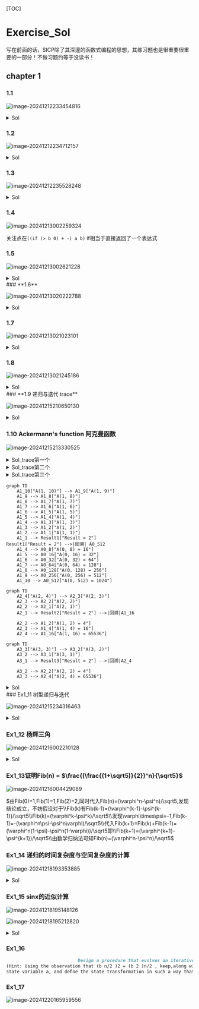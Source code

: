 [TOC]

# Exercise_Sol

写在前面的话，SICP除了其深邃的函数式编程的思想，其练习题也是很重要很重要的一部分！不做习题约等于没读书！

## chapter 1

### 1.1

![image-20241212233454816](./assets/Ex1_1.png)

<details><summary>Sol</summary>
    <pre>
        带;开头的表示实际上不会被打印出来
        10
        12
        8
        3
        8 + (-2) = 6
        ; a = 3
        ; b = a + 1 = 4
        (a * b) + b + a = 19
        a = b --> false --> #f
        4
        16
        6
        16
    </pre>
</details>

### 1.2

![image-20241212234712157](./assets/Ex1_2.png)

<details><summary>Sol</summary>
	<pre>
	本质是一道中缀转前缀的算法题(haha)<a href="https://juejin.cn/post/7123210350484258823">具体可以参考这个文章</a>
	答案(/ (+ 5 4 (- 2 (- 3 (+ 6 (/ 4 5))))) (* 3 (- 6 2) (- 2 7)))
	更可读的形式
	(/
	  (+ 5 4
	   ( - 2
	     ( - 3
	        (+ 6
	          ( / 4 5)))))
	  ( * 3
	     (- 6 2)
	     (- 2 7)))
	     </pre>
</details>

### 1.3

![image-20241212235528248](./assets/Ex1_3.png)

<details>
	 	   <summary>Sol</summary>
    <pre>
	<a href="./Code/Ex1_3.scm">参考代码</a>
	”判断三个数中的较大值可以用如下决策🌲描述“
	   x < y
          /    \
         /      \
        /        \
    x < z         y < z
     / \           / \
    /   \         /   \
x < y  x < y   y < x  y < x
x < z  z < x   y < z  z < y
    </pre>
</details>


### 1.4

![image-20241213002259324](./assets/Ex1_4.png)

关注点在`((if (> b 0) + -) a b)` if相当于直接返回了一个表达式

### 1.5

![image-20241213002621228](./assets/Ex1_5.png)

<details><summary>Sol</summary>
	<pre>
	首先解释一下(define (p) (p)),本质定义了一个无限递归的过程，一但调用(p)则会无穷的调用自身。
	如果采用"normal-order evaluation"会先判断 x 是否等于0,而不会调用(p),但如果采用"applicative-order evaluation"则在调用(test o (p))时候就会调用(p)导致无穷递归。
	</pre>
</details>
### **1.6**

![image-20241213020222788](./assets/Ex1_6.png)

<details><summary>Sol</summary>
	<pre>
	注意在Scheme中if并不是个简单的过程，二是个很特殊的形式。只有当第一个谓词为假的时候才会执行第二部分，而由于Scheme采用应用序处理程序，new-if实际上每部分都会被执行，导致上述代码会陷入无限递归从而报错！
	可以参考这个<a href="./Code/Ex1_6.scm">例子</a>,会发现内置的if只打印了good，而自己写的new-if打印了badgood,至于为啥是badgood只是解释器的实现问题而以。
	</pre>
</details>


### 1.7

![image-20241213021023101](./assets/Ex1_7.png)

<details><summary>Sol</summary>
	<pre>
	本质是浮点数精度问题，优化后的<a href="./Code/Ex1_7.scm">代码</a>
	</pre>
</details>


### 1.8

![image-20241213021245186](./assets/Ex1_8.png)

<details><summary>Sol</summary>
    <pre>
    </pre>
</details>
### **1.9 递归与迭代 trace**

![image-20241215210650130](assets/Ex1_9.png)

<details><summary>Sol</summary>
<pre>
	使用(trace plus)就可以观察到结果啦！
	第一种情况
        |(plus 4 5)
        | (plus 3 5)
        | |(plus 2 5)
        | | (plus 1 5)
        | | |(plus 0 5)
        | | |5
        | | 6
        | |7
        | 8
        |9
        9
        典型的递归过程
	第二种情况
	|(plus 4 5)
        |(plus 3 6)
        |(plus 2 7)
        |(plus 1 8)
        |(plus 0 9)
        |9
        9
        典型的迭代过程
</pre>
</details>

### 1.10 Ackermann's function 阿克曼函数



![image-20241215213330525](assets/Ex1.10.png)

<details><summary>Sol_trace第一个</summary>
<pre>
	使用trace 跟踪过程
	第一个
        |(A 1 10)
        | (A 1 9)
        | |(A 1 8)
        | | (A 1 7)
        | | |(A 1 6)
        | | | (A 1 5)
        | | | |(A 1 4)
        | | | | (A 1 3)
        | | | | |(A 1 2)
        | | | | | (A 1 1)
        | | | | | 2 (y == 1)
        | | | | |(A 0 2)
        | | | | |4 (x == 0)
        | | | | (A 0 4)
        | | | | 8 
        | | | |(A 0 8)
        | | | |16 
        | | | (A 0 16)
        | | | 32 
        | | |(A 0 32)
        | | |64 
        | | (A 0 64)
        | | 128 
        | |(A 0 128)
        | |256 
        | (A 0 256)
        | 512 
        |(A 0 512)
        |1024 
        1024
</pre>
</details>

<details><summary>Sol_trace第二个</summary>
<pre>
	使用trace 跟踪过程
        第二个
        |(A 2 4)
        | (A 2 3)
        | |(A 2 2)
        | | (A 2 1)
        | | 2  (y == 1)
        | |(A 1 2)
        | | (A 1 1)
        | | 2 (y == 1)
        | |(A 0 2)
        | |4 (x == 0)
        | (A 1 4)
        | |(A 1 3)
        | | (A 1 2)
        | | |(A 1 1)
        | | |2 (y == 1)
        | | (A 0 2)
        | | 4 (x == 0)
        | |(A 0 4)
        | |8 
        | (A 0 8)
        | 16 
        |(A 1 16)
        | (A 1 15)
        | |(A 1 14)
        | | (A 1 13)
        | | |(A 1 12)
        | | | (A 1 11)
        | | | |(A 1 10)
        | | | | (A 1 9)
        | | | | |(A 1 8)
        | | | | | (A 1 7)
        | | | |[10](A 1 6)
        | | | |[11](A 1 5)
        | | | |[12](A 1 4)
        | | | |[13](A 1 3)
        | | | |[14](A 1 2)
        | | | |[15](A 1 1)
        | | | |[15]2 (y == 1)
        | | | |[14](A 0 2)
        | | | |[14]4
        | | | |[13](A 0 4)
        | | | |[13]8
        | | | |[12](A 0 8)
        | | | |[12]16
        | | | |[11](A 0 16)
        | | | |[11]32
        | | | |[10](A 0 32)
        | | | |[10]64
        | | | | | (A 0 64)
        | | | | | 128
        | | | | |(A 0 128)
        | | | | |256
        | | | | (A 0 256)
        | | | | 512
        | | | |(A 0 512)
        | | | |1024
        | | | (A 0 1024)
        | | | 2048
        | | |(A 0 2048)
        | | |4096
        | | (A 0 4096)
        | | 8192
        | |(A 0 8192)
        | |16384
        | (A 0 16384)
        | 32768
        |(A 0 32768)
        |65536
</pre>
</details>

<details><summary>Sol_trace第三个</summary>
<pre>
	使用trace 跟踪过程
	第三个
        |(A 3 3)
        | (A 3 2)
        | |(A 3 1)
        | |2
        | (A 2 2)
        | |(A 2 1)
        | |2
        | (A 1 2)
        | |(A 1 1)
        | |2
        | (A 0 2)
        | 4
        |(A 2 4)
        | (A 2 3)
        | |(A 2 2)
        | | (A 2 1)
        | | 2
        | |(A 1 2)
        | | (A 1 1)
        | | 2
        | |(A 0 2)
        | |4
        | (A 1 4)
        | |(A 1 3)
        | | (A 1 2)
        | | |(A 1 1)
        | | |2
        | | (A 0 2)
        | | 4
        | |(A 0 4)
        | |8
        | (A 0 8)
        | 16
        |(A 1 16)
        | (A 1 15)
        | |(A 1 14)
        | | (A 1 13)
        | | |(A 1 12)
        | | | (A 1 11)
        | | | |(A 1 10)
        | | | | (A 1 9)
        | | | | |(A 1 8)
        | | | | | (A 1 7)
        | | | |[10](A 1 6)
        | | | |[11](A 1 5)
        | | | |[12](A 1 4)
        | | | |[13](A 1 3)
        | | | |[14](A 1 2)
        | | | |[15](A 1 1)
        | | | |[15]2
        | | | |[14](A 0 2)
        | | | |[14]4
        | | | |[13](A 0 4)
        | | | |[13]8
        | | | |[12](A 0 8)
        | | | |[12]16
        | | | |[11](A 0 16)
        | | | |[11]32
        | | | |[10](A 0 32)
        | | | |[10]64
        | | | | | (A 0 64)
        | | | | | 128
        | | | | |(A 0 128)
        | | | | |256
        | | | | (A 0 256)
        | | | | 512
        | | | |(A 0 512)
        | | | |1024
        | | | (A 0 1024)
        | | | 2048
        | | |(A 0 2048)
        | | |4096
        | | (A 0 4096)
        | | 8192
        | |(A 0 8192)
        | |16384
        | (A 0 16384)
        | 32768
        |(A 0 32768)
        |65536
        65536
</pre>
</details>

```mermaid
graph TD
    A1_10["A(1, 10)"] --> A1_9["A(1, 9)"]
    A1_9 --> A1_8["A(1, 8)"]
    A1_8 --> A1_7["A(1, 7)"]
    A1_7 --> A1_6["A(1, 6)"]
    A1_6 --> A1_5["A(1, 5)"]
    A1_5 --> A1_4["A(1, 4)"]
    A1_4 --> A1_3["A(1, 3)"]
    A1_3 --> A1_2["A(1, 2)"]
    A1_2 --> A1_1["A(1, 1)"]
    A1_1 --> Result1["Result = 2"]
Result1["Result = 2"] -->|回溯| A0_512
    A1_4 --> A0_8["A(0, 8) = 16"]
    A1_5 --> A0_16["A(0, 16) = 32"]
    A1_6 --> A0_32["A(0, 32) = 64"]
    A1_7 --> A0_64["A(0, 64) = 128"]
    A1_8 --> A0_128["A(0, 128) = 256"]
    A1_9 --> A0_256["A(0, 256) = 512"]
    A1_10 --> A0_512["A(0, 512) = 1024"]
```

```mermaid
graph TD
    A2_4["A(2, 4)"] --> A2_3["A(2, 3)"]
    A2_3 --> A2_2["A(2, 2)"]
    A2_2 --> A2_1["A(2, 1)"]
    A2_1 --> Result2["Result = 2"] -->|回溯|A1_16

    A2_2 --> A1_2["A(1, 2) = 4"]
    A2_3 --> A1_4["A(1, 4) = 16"]
    A2_4 --> A1_16["A(1, 16) = 65536"]

```

```mermaid
graph TD
    A3_3["A(3, 3)"] --> A3_2["A(3, 2)"]
    A3_2 --> A3_1["A(3, 1)"]
    A3_1 --> Result3["Result = 2"] -->|回溯|A2_4

    A3_2 --> A2_2["A(2, 2) = 4"]
    A3_3 --> A2_4["A(2, 4) = 65536"]

```

<details><summary>Sol</summary>
<pre>
	f = 2n
	g = 2^n
	h = 连续求n次2的2次幂
</pre>
</details>
### Ex1_11 树型递归与迭代

![image-20241215234316463](assets/Ex1_11.png)

<details><summary>Sol</summary>
<pre>
版本1:递归版本 按公式翻译一下
<code>
(define (f-rec n)
    (if (< n 3) 
        n
        (+  (f-rec (- n 1)) 
            (* 2 (f-rec (- n 2)))
            (* 3 (f-rec (- n 3))))))
</code>
迭代版本
<code>
(define (f-iter n) (f 0 1 2 n))
(define (f a b c count)
        (if (= count 0) 
            a
            (f  b
                c
                (+ (* a 3) (* b 2) c)
                (- count 1))))
</code>
</pre>
</details>

### Ex1_12 杨辉三角

![image-20241216002210128](assets/Ex1_12.png)

<details><summary>Sol</summary>
<pre>
<code>
(define (sum x y)
    (cond   
        ((= y 0) 1) ; 左边恒定为1
        ((= x y) 1) ; 右边恒定为1
        ((or (< x y) (< x 0)) 0) ; 不存在三角形内的数
        (else (+ (sum (- x 1) (- y 1))
                (sum (- x 1) y)))))
(display (sum 10 5))
(exit)
</code>
</pre>
</details>

### Ex1_13证明Fib(n) = $\frac{(\frac{(1+\sqrt5)}{2})^n}{\sqrt5}$

![image-20241216004429089](assets/Ex1_13.png)

$由Fib(0)=1,Fib(1)=1,Fib(2)=2,同时代入Fib(n)=(\varphi^n-\psi^n)/\sqrt5,发现结论成立，不妨假设对于\\Fib(k)有Fib(k-1)=(\varphi^{k-1}-\psi^{k-1})/\sqrt5\\Fib(k)=(\varphi^k-\psi^k)/\sqrt5\\发现\varphi\times\psi=-1,Fib(k-1)=-(\varphi^n\psi-\psi^n\varphi)/\sqrt5\\代入Fib(k+1)=Fib(k)+Fib(k-1)=(\varphi^n(1-\psi)-\psi^n(1-\varphi))/\sqrt5即\\Fib(k+1)=(\varphi^{k+1}-\psi^{k+1})/\sqrt5\\由数学归纳法可知Fib(n)=(\varphi^n-\psi^n)/\sqrt5$

### Ex1_14 递归的时间复杂度与空间复杂度的计算

![image-20241218193353885](assets/EX1_14.png)

<details><summary>Sol</summary>
<pre>
递归调用树如下
                   cc(11, 5)
                  /         \
           cc(11, 4)        cc(-39, 5)
            /    \                (无效)
      cc(11, 3) cc(-14, 4)(无效)
        /   \
   cc(11, 2) cc(1, 3)
     /   \       \
cc(11, 1) cc(6, 2) cc(1, 2)
    |       /   \       |
    1   cc(6, 1) cc(1, 1)
        |       |
       1       1
Final Total = 4
复杂度分析 时间复杂度为\theta(2^k),空间复杂度为\theta(k) , 其中k是硬币种类。
</pre>
</details>

### Ex1_15 sinx的近似计算

![image-20241218195148126](assets/Ex1_15_1.png)

![image-20241218195212820](assets/Ex1_15_2.png)

<details>
	 	   <summary>Sol</summary>
    <pre>
    a. 5次 (可以通过trac查看)
    b.时间和空间复杂度都是log(a)级别的，因为每次递归都是把a = a/3.0的尾递归。
    </pre>
</details>

### Ex1_16

```markdown
			    		   Design a procedure that evolves an iterative exponentiation process that uses successive squaring and uses a logarithmic number of steps, as does fast-expt.
(Hint: Using the observation that (b n/2 )2 = (b 2 )n/2 , keep,along with the exponent n and the base b, an additional
state variable a, and deﬁne the state transformation in such a way that the product ab n is unchanged from state to state. At the beginning of the process a is taken to be 1, and the answer is given by the value of a at the end of the process. In general, the technique of deﬁning an invariant quantity that remains unchanged from state to state is a powerful way to think about the design of iterative algorithms.)
```

### Ex1_17

![image-20241220165959556](assets/Ex1_17.png)
